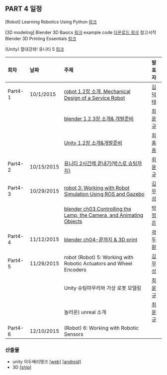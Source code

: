 ## PART 4 일정
[Robot] Learning Robotics Using Python [링크](http://bookzz.org/book/2555309/f42972)

[3D modeling] Blender 3D Basics [링크](http://it-ebooks.info/book/4735/)  example code [다운로드 링크](https://drive.google.com/open?id=0Bx2HRnvXDiZ5ekZLcXA3UmxEcTQ)
참고서적 Blender 3D Printing Essentials [링크](http://file.allitebooks.com/20150625/Blender%203D%20Printing%20Essentials.pdf)

(Unity) 절대강좌! 유니티 5  [링크](http://www.yes24.com/24/goods/18848915)

|회차	    |날짜	   |주제	                                                    |발표자	|
|:---	    |:---	   |:---	                                                    |:---	|
|Part4-1    |10/1/2015  |[robot 1,2장 소개, Mechanical Design of a Service Robot](/doc/part4/d01.md) |[김덕태](https://www.facebook.com/deogtae)  |
|            |           |[blender 1,2,3장 소개& 개발준비](/doc/part4/d01.md) |[최윤규](https://www.facebook.com/yunkyu.choi.56)  |
|            |           |[Unity 1,2장 소개&개발준비](/doc/part4/d01.md)  |[최홍용](https://www.facebook.com/profile.php?id=100000171922391)  |
|Part4-2    |10/15/2015  |[유니티 2시간에 끝내기(박스로 슈팅까지)](/doc/part4/d02.md) |[최윤규](https://www.facebook.com/yunkyu.choi.56)  |
|Part4-3    |10/29/2015  |[robot 3: Working with Robot Simulation Using ROS and Gazebo](/doc/part4/d03.md)|[김무성](https://www.facebook.com/moodern) |
|            |           |[blender ch03.Controlling the Lamp, the Camera, and Animating Objects](/doc/part4/d03.md) |[박정은](https://www.facebook.com/neuroncities)  |
|Part4-4    |11/12/2015  |[blender ch04-끝까지  & 3D print](/doc/part4/d04.md) |[곽두환](https://www.facebook.com/kozazz) |
|Part4-5    |11/26/2015  |robot (Robot) 5: Working with Robotic Actuators and Wheel Encoders |[김무성](https://www.facebook.com/moodern) |
|           |            |Unity 슈팅마무리와 가상 로봇 모델링 |[최윤규](https://www.facebook.com/yunkyu.choi.56)  |
|           |            |놀러온) unreal 소개 |[최윤규](https://www.facebook.com/yunkyu.choi.56)  |
|Part4-6    |12/10/2015  |(Robot) 6: Working with Robotic Sensors | |

### 산출물
- unity 아두베리탱크 [[web]](http://arduberryspin.github.io/doc/part4/unity/tank_web.html)  [[android]](https://play.google.com/store/apps/details?id=com.dubu.unity.tank)
- 3D [[ship]](http://www.thingiverse.com/thing:1039552)

